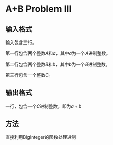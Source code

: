 # A+B Problem III

## 输入格式

输入包含三行。

第一行包含两个整数$A​$和$a​$，其中$a​$为一个$A​$进制整数。

第二行包含两个整数$B$和$b$，其中$b$为一个$B$进制整数。

第三行包含一个整数$C$。

## 输出格式

一行，包含一个$C$进制整数，即为$a+b$
## 方法
直接利用BigInteger的函数处理进制
